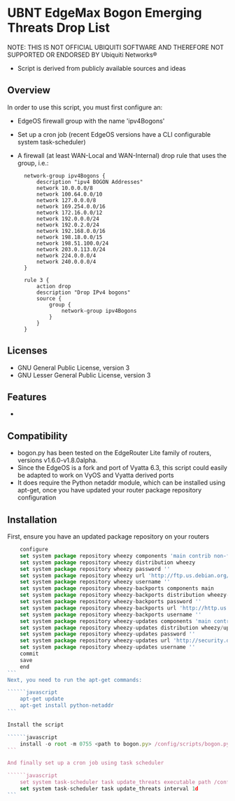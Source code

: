 # UBNT EdgeMax Bogon Emerging Threats Drop List

NOTE: THIS IS NOT OFFICIAL UBIQUITI SOFTWARE AND THEREFORE NOT SUPPORTED OR ENDORSED BY Ubiquiti Networks®

* Script is derived from publicly available sources and ideas

## Overview
In order to use this script, you must first configure an:

* EdgeOS firewall group with the name 'ipv4Bogons'
* Set up a cron job (recent EdgeOS versions have a CLI configurable system task-scheduler)
* A firewall (at least WAN-Local and WAN-Internal) drop rule that uses the group, i.e.:

        network-group ipv4Bogons {
            description "ipv4 BOGON Addresses"
            network 10.0.0.0/8
            network 100.64.0.0/10
            network 127.0.0.0/8
            network 169.254.0.0/16
            network 172.16.0.0/12
            network 192.0.0.0/24
            network 192.0.2.0/24
            network 192.168.0.0/16
            network 198.18.0.0/15
            network 198.51.100.0/24
            network 203.0.113.0/24
            network 224.0.0.0/4
            network 240.0.0.0/4
        }

        rule 3 {
            action drop
            description "Drop IPv4 bogons"
            source {
                group {
                    network-group ipv4Bogons
                }
            }
        }

## Licenses
* GNU General Public License, version 3
* GNU Lesser General Public License, version 3

## Features
*

## Compatibility
* bogon.py has been tested on the EdgeRouter Lite family of routers, versions v1.6.0-v1.8.0alpha.
* Since the EdgeOS is a fork and port of Vyatta 6.3, this script could easily be adapted to work on VyOS and Vyatta derived ports
* It does require the Python netaddr module, which can be installed using apt-get, once you have updated your router package repository configuration

## Installation

First, ensure you have an updated package repository on your routers

`````````javascript
    configure
    set system package repository wheezy components 'main contrib non-free'
    set system package repository wheezy distribution wheezy
    set system package repository wheezy password ''
    set system package repository wheezy url 'http://ftp.us.debian.org/debian/'
    set system package repository wheezy username ''
    set system package repository wheezy-backports components main
    set system package repository wheezy-backports distribution wheezy-backports
    set system package repository wheezy-backports password ''
    set system package repository wheezy-backports url 'http://http.us.debian.org/debian'
    set system package repository wheezy-backports username ''
    set system package repository wheezy-updates components 'main contrib'
    set system package repository wheezy-updates distribution wheezy/updates
    set system package repository wheezy-updates password ''
    set system package repository wheezy-updates url 'http://security.debian.org/'
    set system package repository wheezy-updates username ''
    commit
    save
    end
```
Next, you need to run the apt-get commands:

``````javascript
    apt-get update
    apt-get install python-netaddr
```

Install the script

``````javascript
    install -o root -m 0755 <path to bogon.py> /config/scripts/bogon.py
```

And finally set up a cron job using task scheduler

``````javascript
    set system task-scheduler task update_threats executable path /config/scripts/bogon.py
    set system task-scheduler task update_threats interval 1d
```

